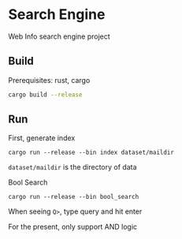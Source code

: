 # Search Engine

Web Info search engine project

## Build

Prerequisites: rust, cargo

```bash
cargo build --release
```

## Run

First, generate index

```
cargo run --release --bin index dataset/maildir
```

`dataset/maildir` is the directory of data

Bool Search

```
cargo run --release --bin bool_search
```

When seeing `Q>`, type query and hit enter

For the present, only support AND logic